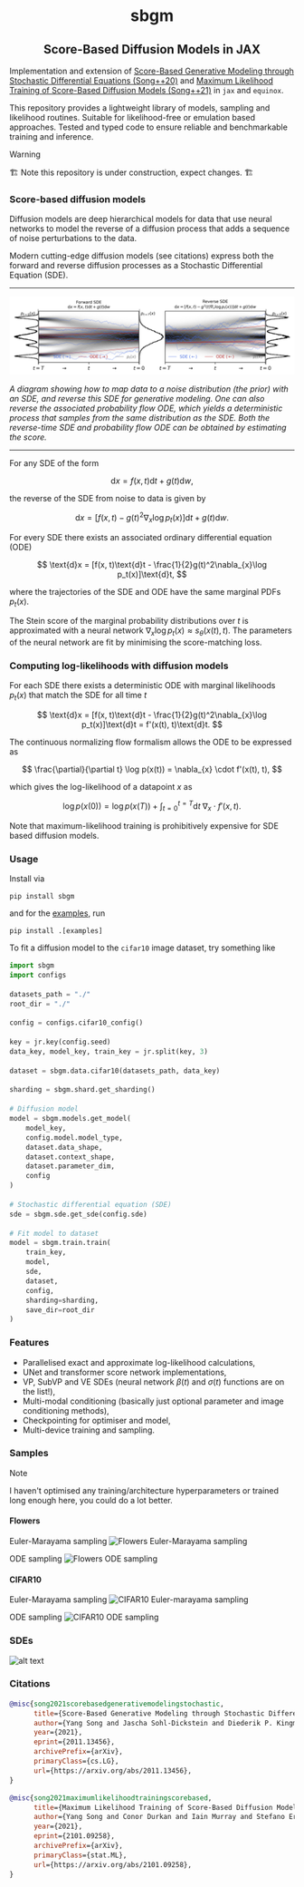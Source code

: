 <h1 align='center'>sbgm</h1>
<h2 align='center'>Score-Based Diffusion Models in JAX</h2>

Implementation and extension of [Score-Based Generative Modeling through Stochastic Differential Equations (Song++20)](https://arxiv.org/abs/2011.13456) and [Maximum Likelihood Training of Score-Based Diffusion Models (Song++21)](https://arxiv.org/abs/2101.09258) in `jax` and `equinox`. 

This repository provides a lightweight library of models, sampling and likelihood routines. Suitable for likelihood-free or emulation based approaches. Tested and typed code to ensure reliable and benchmarkable training and inference.

> [!WARNING]
> :building_construction: Note this repository is under construction, expect changes. :building_construction:

### Score-based diffusion models

Diffusion models are deep hierarchical models for data that use neural networks to model the reverse of a diffusion process that adds a sequence of noise perturbations to the data. 

Modern cutting-edge diffusion models (see citations) express both the forward and reverse diffusion processes as a Stochastic Differential Equation (SDE).

-----

<p align="center">
  <img src="https://github.com/homerjed/sbgm/blob/main/assets/sde_ode.png" />
</p>

*A diagram showing how to map data to a noise distribution (the prior) with an SDE, and reverse this SDE for generative modeling. One can also reverse the associated probability flow ODE, which yields a deterministic process that samples from the same distribution as the SDE. Both the reverse-time SDE and probability flow ODE can be obtained by estimating the score.* 
<!-- $\nabla_{\boldsymbol{x}} \log p_t(\boldsymbol{x}_t)$ -->

-----

For any SDE of the form 

$$
\text{d}x = f(x, t)\text{d}t + g(t)\text{d}w,
$$

the reverse of the SDE from noise to data is given by 

$$
\text{d}x = [f(x, t) - g(t)^2\nabla_{x}\log p_t(x)]\text{d}t + g(t)\text{d}w.
$$

For every SDE there exists an associated ordinary differential equation (ODE)

$$
\text{d}x = [f(x, t)\text{d}t - \frac{1}{2}g(t)^2\nabla_{x}\log p_t(x)]\text{d}t,
$$

where the trajectories of the SDE and ODE have the same marginal PDFs $p_t(x)$.

The Stein score of the marginal probability distributions over $t$ is approximated with a neural network $\nabla_{x}\log p_t(x)\approx s_{\theta}(x(t), t)$. The parameters of the neural network are fit by minimising the score-matching loss.

### Computing log-likelihoods with diffusion models

For each SDE there exists a deterministic ODE with marginal likelihoods $p_t(x)$ that match the SDE for all time $t$

$$
\text{d}x = [f(x, t)\text{d}t - \frac{1}{2}g(t)^2\nabla_{x}\log p_t(x)]\text{d}t = f'(x(t), t)\text{d}t.
$$

The continuous normalizing flow formalism allows the ODE to be expressed as

$$
\frac{\partial}{\partial t} \log p(x(t)) = \nabla_{x} \cdot f'(x(t), t),
$$

which gives the log-likelihood of a datapoint $x$ as 

$$
\log p(x(0)) = \log p(x(T)) + \int_{t=0}^{t=T}\text{d}t \; \nabla_{x}\cdot f'(x, t).
$$

Note that maximum-likelihood training is prohibitively expensive for SDE based diffusion models.


<!-- For any SDE of the form 

$$
\text{d}\boldsymbol{x} = f(\boldsymbol{x}, t)\text{d}t + g(t)\text{d}\boldsymbol{w},
$$

the reverse of the SDE from noise to data is given by 

$$
\text{d}\boldsymbol{x} = [f(\boldsymbol{x}, t) - g(t)^2\nabla_{\boldsymbol{x}}\log p_t(\boldsymbol{x})]\text{d}t + g(t)\text{d}\boldsymbol{w}.
$$

For every SDE there exists an associated ordinary differential equation (ODE)

$$
\text{d}\boldsymbol{x} = [f(\boldsymbol{x}, t)\text{d}t - \frac{1}{2}g(t)^2\nabla_{\boldsymbol{x}}\log p_t(\boldsymbol{x})]\text{d}t,
$$

where the trajectories of the SDE and ODE have the same marginal PDFs $p_t(\boldsymbol{x})$.

The Stein score of the marginal probability distributions over $t$ is approximated with a neural network $\nabla_{\boldsymbol{x}}\log p_t(\boldsymbol{x})\approx s_{\theta}(\boldsymbol{x}(t), t)$. The parameters of the neural network are fit by minimising the score-matching loss.

### Computing log-likelihoods with diffusion models

For each SDE there exists a deterministic ODE with marginal likelihoods $p_t(\boldsymbol{x})$ that match the SDE for all time $t$

$$
\text{d}\boldsymbol{x} = [f(\boldsymbol{x}, t)\text{d}t - \frac{1}{2}g(t)^2\nabla_{\boldsymbol{x}}\log p_t(\boldsymbol{x})]\text{d}t = f'(\boldsymbol{x}(t), t)\text{d}t.
$$

The continuous normalizing flow formalism allows the ODE to be expressed as

$$
\frac{\partial}{\partial t} \log p(\boldsymbol{x}(t)) = \nabla_{\boldsymbol{x}} \cdot f'(\boldsymbol{x}(t), t),
$$

which gives the log-likelihood of a datapoint $\boldsymbol{x}$ as 

$$
\log p(\boldsymbol{x}(0)) = \log p(\boldsymbol{x}(T)) + \int_{t=0}^{t=T}\text{d}t \; \nabla_{\boldsymbol{x}}\cdot f'(\boldsymbol{x}, t).
$$

Note that maximum-likelihood training is prohibitively expensive for SDE based diffusion models. -->

### Usage

Install via

```
pip install sbgm
```

and for the [examples](https://github.com/homerjed/sbgm/tree/main/examples), run 

```
pip install .[examples] 
```

To fit a diffusion model to the `cifar10` image dataset, try something like

```python
import sbgm
import configs

datasets_path = "./"
root_dir = "./"

config = configs.cifar10_config()

key = jr.key(config.seed)
data_key, model_key, train_key = jr.split(key, 3)

dataset = sbgm.data.cifar10(datasets_path, data_key)

sharding = sbgm.shard.get_sharding()
    
# Diffusion model 
model = sbgm.models.get_model(
    model_key, 
    config.model.model_type, 
    dataset.data_shape, 
    dataset.context_shape, 
    dataset.parameter_dim,
    config
)

# Stochastic differential equation (SDE)
sde = sbgm.sde.get_sde(config.sde)

# Fit model to dataset
model = sbgm.train.train(
    train_key,
    model,
    sde,
    dataset,
    config,
    sharding=sharding,
    save_dir=root_dir
)
```

### Features

* Parallelised exact and approximate log-likelihood calculations,
* UNet and transformer score network implementations,
* VP, SubVP and VE SDEs (neural network $\beta(t)$ and $\sigma(t)$ functions are on the list!),
* Multi-modal conditioning (basically just optional parameter and image conditioning methods),
* Checkpointing for optimiser and model,
* Multi-device training and sampling.

### Samples

> [!NOTE]
> I haven't optimised any training/architecture hyperparameters or trained long enough here, you could do a lot better. 

<h4 align='left'>Flowers</h4>

Euler-Marayama sampling
![Flowers Euler-Marayama sampling](assets/flowers_eu.png?raw=true)

ODE sampling
![Flowers ODE sampling](assets/flowers_ode.png?raw=true)

<h4 align='left'>CIFAR10</h4>

Euler-Marayama sampling
![CIFAR10 Euler-marayama sampling](assets/cifar10_eu.png?raw=true)

ODE sampling
![CIFAR10 ODE sampling](assets/cifar10_ode.png?raw=true)

<!-- ![alt text](assets/flowers_ode.png?raw=true) -->

### SDEs 
![alt text](assets/sdes.png?raw=true)

### Citations
```bibtex
@misc{song2021scorebasedgenerativemodelingstochastic,
      title={Score-Based Generative Modeling through Stochastic Differential Equations}, 
      author={Yang Song and Jascha Sohl-Dickstein and Diederik P. Kingma and Abhishek Kumar and Stefano Ermon and Ben Poole},
      year={2021},
      eprint={2011.13456},
      archivePrefix={arXiv},
      primaryClass={cs.LG},
      url={https://arxiv.org/abs/2011.13456}, 
}
```

```bibtex
@misc{song2021maximumlikelihoodtrainingscorebased,
      title={Maximum Likelihood Training of Score-Based Diffusion Models}, 
      author={Yang Song and Conor Durkan and Iain Murray and Stefano Ermon},
      year={2021},
      eprint={2101.09258},
      archivePrefix={arXiv},
      primaryClass={stat.ML},
      url={https://arxiv.org/abs/2101.09258}, 
}
```